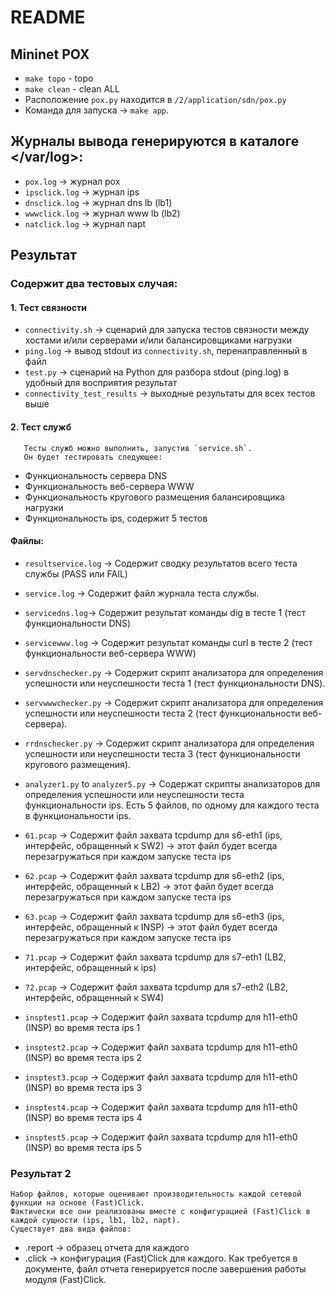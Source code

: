 # README
## Mininet POX
- `make topo` - topo
- `make clean` - clean ALL
- Расположение `pox.py` находится в `/2/application/sdn/pox.py`
- Команда для запуска -> `make app`. 

## Журналы вывода генерируются в каталоге </var/log>:
- `pox.log` -> журнал pox
- `ipsclick.log` -> журнал ips
- `dnsclick.log` -> журнал dns lb (lb1)
- `wwwclick.log` -> журнал www lb (lb2)
- `natclick.log` -> журнал napt

## Результат
### Содержит два тестовых случая:

#### 1. Тест связности
   - `connectivity.sh` -> сценарий для запуска тестов связности между хостами и/или серверами и/или балансировщиками нагрузки
   - `ping.log` -> вывод stdout из `connectivity.sh`, перенаправленный в файл
   - `test.py` -> сценарий на Python для разбора stdout (ping.log) в удобный для восприятия результат
   - `connectivity_test_results` -> выходные результаты для всех тестов выше

#### 2. Тест служб
```
   Тесты служб можно выполнить, запустив `service.sh`. 
   Он будет тестировать следующее:
```
   - Функциональность сервера DNS
   - Функциональность веб-сервера WWW
   - Функциональность кругового размещения балансировщика нагрузки
   - Функциональность ips, содержит 5 тестов

#### Файлы:
- `resultservice.log` -> Содержит сводку результатов всего теста службы (PASS или FAIL)
- `service.log` -> Содержит файл журнала теста службы.
- `servicedns.log`-> Содержит результат команды dig в тесте 1 (тест функциональности DNS)
- `servicewww.log` -> Содержит результат команды curl в тесте 2 (тест функциональности веб-сервера WWW)

- `servdnschecker.py` -> Содержит скрипт анализатора для определения успешности или неуспешности теста 1 (тест функциональности DNS).
- `servwwwchecker.py` -> Содержит скрипт анализатора для определения успешности или неуспешности теста 2 (тест функциональности веб-сервера).
- `rrdnschecker.py` -> Содержит скрипт анализатора для определения успешности или неуспешности теста 3 (тест функциональности кругового размещения).
- `analyzer1.py` to `analyzer5.py` -> Содержат скрипты анализаторов для определения успешности или неуспешности теста функциональности ips. Есть 5 файлов, по одному для каждого теста в функциональности ips.

- `61.pcap` -> Содержит файл захвата tcpdump для s6-eth1 (ips, интерфейс, обращенный к SW2) -> этот файл будет всегда перезагружаться при каждом запуске теста ips
- `62.pcap` -> Содержит файл захвата tcpdump для s6-eth2 (ips, интерфейс, обращенный к LB2) -> этот файл будет всегда перезагружаться при каждом запуске теста ips
- `63.pcap` -> Содержит файл захвата tcpdump для s6-eth3 (ips, интерфейс, обращенный к INSP) -> этот файл будет всегда перезагружаться при каждом запуске теста ips
- `71.pcap` -> Содержит файл захвата tcpdump для s7-eth1 (LB2, интерфейс, обращенный к ips)
- `72.pcap` -> Содержит файл захвата tcpdump для s7-eth2 (LB2, интерфейс, обращенный к SW4)
- `insptest1.pcap` -> Содержит файл захвата tcpdump для h11-eth0 (INSP) во время теста ips 1
- `insptest2.pcap` -> Содержит файл захвата tcpdump для h11-eth0 (INSP) во время теста ips 2
- `insptest3.pcap` -> Содержит файл захвата tcpdump для h11-eth0 (INSP) во время теста ips 3
- `insptest4.pcap` -> Содержит файл захвата tcpdump для h11-eth0 (INSP) во время теста ips 4
- `insptest5.pcap` -> Содержит файл захвата tcpdump для h11-eth0 (INSP) во время теста ips 5

### Результат 2
```
Набор файлов, которые оценивают производительность каждой сетевой функции на основе (Fast)Click. 
Фактически все они реализованы вместе с конфигурацией (Fast)Click в каждой сущности (ips, lb1, lb2, napt). 
Существует два вида файлов:
```
- <service>.report -> образец отчета для каждого
- <service>.click -> конфигурация (Fast)Click для каждого. Как требуется в документе, файл отчета генерируется после завершения работы модуля (Fast)Click.
